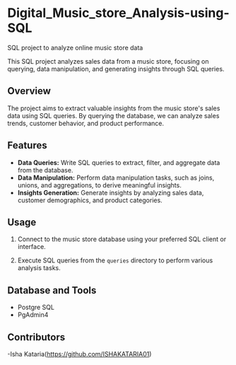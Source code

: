 # Digital_Music_store_Analysis-using-SQL
SQL project to analyze online music store data

This SQL project analyzes sales data from a music store, focusing on querying, data manipulation, and generating insights through SQL queries.

## Overview
The project aims to extract valuable insights from the music store's sales data using SQL queries. By querying the database, we can analyze sales trends, customer behavior, and product performance.

## Features
- **Data Queries:** Write SQL queries to extract, filter, and aggregate data from the database.
- **Data Manipulation:** Perform data manipulation tasks, such as joins, unions, and aggregations, to derive meaningful insights.
- **Insights Generation:** Generate insights by analyzing sales data, customer demographics, and product categories.

## Usage
1. Connect to the music store database using your preferred SQL client or interface.

2. Execute SQL queries from the `queries` directory to perform various analysis tasks.

## Database and Tools
* Postgre SQL
* PgAdmin4

## Contributors
-Isha Kataria(https://github.com/ISHAKATARIA01)
